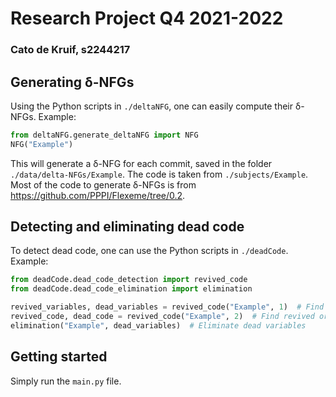 # Research Project Q4 2021-2022
### Cato de Kruif, s2244217

## Generating δ-NFGs
Using the Python scripts in `./deltaNFG`, one can easily compute their δ-NFGs.
Example:
```python
from deltaNFG.generate_deltaNFG import NFG
NFG("Example")
```
This will generate a δ-NFG for each commit, saved in the folder `./data/delta-NFGs/Example`. The code is taken from `./subjects/Example`.
<br>
Most of the code to generate δ-NFGs is from https://github.com/PPPI/Flexeme/tree/0.2.
## Detecting and eliminating dead code
To detect dead code, one can use the Python scripts in `./deadCode`.
Example:
```python
from deadCode.dead_code_detection import revived_code
from deadCode.dead_code_elimination import elimination

revived_variables, dead_variables = revived_code("Example", 1)  # Find revived or dead variables
revived_code, dead_code = revived_code("Example", 2)  # Find revived or dead pieces of code
elimination("Example", dead_variables)  # Eliminate dead variables
```

## Getting started
Simply run the `main.py` file.
